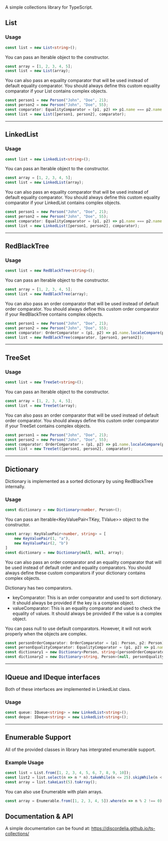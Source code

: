 A simple collections library for TypeScript.

## List
### Usage

```typescript
const list = new List<string>();
```

You can pass an Iterable object to the constructor.

````typescript
const array = [1, 2, 3, 4, 5];
const list = new List(array);
````

You can also pass an equality comparator that will be used instead of default equality comparator.
You should always define this custom equality comparator if your List contains complex objects.

````typescript
const person1 = new Person("John", "Doe", 21);
const person2 = new Person("John", "Doe", 55);
const comparator: EqualityComparator = (p1, p2) => p1.name === p2.name && p1.surname == p2.surname && p1.age == p2.age;
const list = new List([person1, person2], comparator);
````
---

## LinkedList
### Usage

```typescript
const list = new LinkedList<string>();
```

You can pass an Iterable object to the constructor.

````typescript
const array = [1, 2, 3, 4, 5];
const list = new LinkedList(array);
````

You can also pass an equality comparator that will be used instead of default equality comparator.
You should always define this custom equality comparator if your LinkedList contains complex objects.

````typescript
const person1 = new Person("John", "Doe", 21);
const person2 = new Person("John", "Doe", 55);
const comparator: EqualityComparator = (p1, p2) => p1.name === p2.name && p1.surname == p2.surname && p1.age == p2.age;
const list = new LinkedList([person1, person2], comparator);
````
---

## RedBlackTree
### Usage

```typescript
const list = new RedBlackTree<string>();
```

You can pass an Iterable object to the constructor.

````typescript
const array = [1, 2, 3, 4, 5];
const list = new RedBlackTree(array);
````

You can also pass an order comparator that will be used instead of default order comparator.
You should always define this custom order comparator if your RedBlackTree contains complex objects.

````typescript
const person1 = new Person("John", "Doe", 21);
const person2 = new Person("John", "Doe", 55);
const comparator: OrderComparator = (p1, p2) => p1.name.localeCompare(p2.name);
const list = new RedBlackTree(comparator, [person1, person2]);
````
---

## TreeSet
### Usage

```typescript
const list = new TreeSet<string>();
```

You can pass an Iterable object to the constructor.

````typescript
const array = [1, 2, 3, 4, 5];
const list = new TreeSet(array);
````

You can also pass an order comparator that will be used instead of default order comparator.
You should always define this custom order comparator if your TreeSet contains complex objects.

````typescript
const person1 = new Person("John", "Doe", 21);
const person2 = new Person("John", "Doe", 55);
const comparator: OrderComparator = (p1, p2) => p1.name.localeCompare(p2.name);
const list = new TreeSet([person1, person2], comparator);
````
---

## Dictionary

Dictionary is implemented as a sorted dictionary by using RedBlackTree internally.

### Usage

````typescript
const dictionary = new Dictionary<number, Person>();
````

You can pass an Iterable<KeyValuePair<TKey, TValue>> object to the constructor.

````typescript
const array: KeyValuePair<number, string> = [
    new KeyValuePair(1, "a"),
    new KeyValuePair(2, "b")
]
const dictionary = new Dictionary(null, null, array);
````

You can also pass an order comparator and an equality comparator that will be used instead of default order and equality comparators.
You should always define these custom comparators if your dictionary contains complex objects.

Dictionary has two comparators.
- keyComparator: This is an order comparator and used to sort dictionary. It should always be provided if the key is a complex object.
- valueComparator: This is an equality comparator and used to check the equality of values. It should always be provided if the value is a complex object.

You can pass null to use default comparators. However, it will not work properly when the objects are complex.

````typescript
const personOrderComparator: OrderComparator = (p1: Person, p2: Person) => p1.name.localeCompare(p2.name);
const personEqualityComparator: EqualityComparator = (p1, p2) => p1.name === p2.name && p1.surname == p2.surname && p1.age == p2.age;
const dictionary1 = new Dictionary<Person, string>(personOrderComparator);
const dictionary2 = new Dictionary<string, Person>(null, personEqualityComparator);
````

---

## IQueue and IDeque interfaces
Both of these interfaces are implemented in LinkedList class.

### Usage
````typescript
const queue: IQueue<string> = new LinkedList<string>();
const deque: IDeque<string> = new LinkedList<string>();
````

---

## Enumerable Support
All of the provided classes in library has intergrated enumerable support.

### Example Usage
````typescript
const list = List.from([1, 2, 3, 4, 5, 6, 7, 8, 9, 10]);
const list2 = list.select(n => n * n).takeWhile(n <= 25).skipWhile(n < 10).orderByDescending(n => n).toList();
const array = list.takeLast(5).toArray();
````

You can also use Enumerable with plain arrays.

````typescript
const array = Enumerable.from([1, 2, 3, 4, 5]).where(n => n % 2 !== 0).toArray();
````

## Documentation & API
A simple documentation can be found at:
https://discordelia.github.io/ts-collections/
